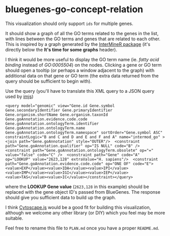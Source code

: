 # bluegenes-go-concept-relation

This visualization should only support `ids` for multiple genes.

It should show a graph of all the GO terms related to the genes in the list, with lines between the GO terms and genes that are related to each other. This is inspired by a graph generated by the [InterMineR package](https://github.com/intermine/interminer-workshop/blob/7925abb6206356c9d39a5b9cdf9678f678f3631f/Enrichment%20Analysis%20and%20Visualisations.ipynb) (it's directly below the **It's time for some graphs** header).

I think it would be more useful to display the GO term name (ie. *fatty acid binding* instead of *GO:0005504*) on the nodes. Clicking a gene or GO term should open a tooltip (or perhaps a window adjacent to the graph) with additional data on that gene or GO term (the extra data returned from the query should be sufficient to begin with).

Use the query (you'll have to translate this XML query to a JSON query used by [imjs](https://github.com/intermine/imjs/))
```
<query model="genomic" view="Gene.id Gene.symbol Gene.secondaryIdentifier Gene.primaryIdentifier Gene.organism.shortName Gene.organism.taxonId Gene.goAnnotation.evidence.code.code Gene.goAnnotation.ontologyTerm.identifier Gene.goAnnotation.ontologyTerm.name Gene.goAnnotation.ontologyTerm.namespace" sortOrder="Gene.symbol ASC" constraintLogic="B and C and D and E and F and A" name="intermod_go" >  <join path="Gene.goAnnotation" style="OUTER"/>  <constraint path="Gene.goAnnotation.qualifier" op="IS NULL" code="B" />  <constraint path="Gene.goAnnotation.ontologyTerm.obsolete" op="=" value="false" code="C" />  <constraint path="Gene" code="A" op="LOOKUP" value="2623,128" extraValue="H. sapiens"/>  <constraint path="Gene.goAnnotation.evidence.code.code" op="ONE OF" code="E"><value>EXP</value><value>IDA</value><value>IPI</value><value>IMP</value><value>IGI</value><value>IEP</value><value>TAS</value><value>IC</value></constraint></query>
```
where the **LOOKUP Gene value** (`2623,128` in this example) should be replaced with the gene object ID's passed from BlueGenes. The response should give you sufficient data to build up the graph.

I think [Cytoscape.js](https://js.cytoscape.org/) would be a good fit for building this visualization, although we welcome any other library (or DIY) which you feel may be more suitable.

Feel free to rename this file to `PLAN.md` once you have a proper `README.md`.
